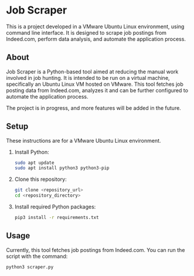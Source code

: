 # Job Scraper

This is a project developed in a VMware Ubuntu Linux environment, using command line interface. It is designed to scrape job postings from Indeed.com, perform data analysis, and automate the application process. 

## About

Job Scraper is a Python-based tool aimed at reducing the manual work involved in job hunting. It is intended to be run on a virtual machine, specifically an Ubuntu Linux VM hosted on VMware. This tool fetches job posting data from Indeed.com, analyzes it and can be further configured to automate the application process.

The project is in progress, and more features will be added in the future.

## Setup

These instructions are for a VMware Ubuntu Linux environment.

1. Install Python:

    ```bash
    sudo apt update
    sudo apt install python3 python3-pip
    ```

2. Clone this repository:

    ```bash
    git clone <repository_url>
    cd <repository_directory>
    ```

3. Install required Python packages:

    ```bash
    pip3 install -r requirements.txt
    ```

## Usage

Currently, this tool fetches job postings from Indeed.com. You can run the script with the command:

```bash
python3 scraper.py

